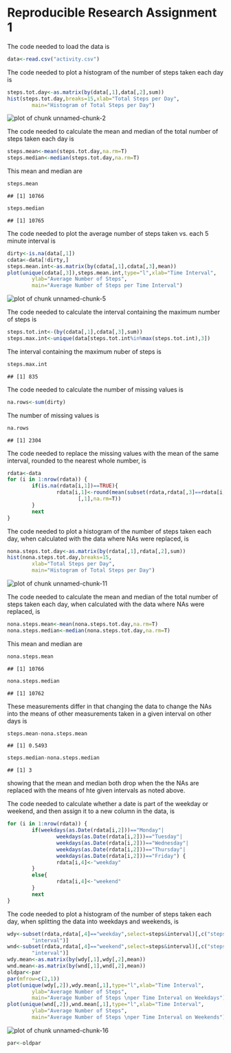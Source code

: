 Reproducible Research Assignment 1
==================================

The code needed to load the data is

```r
data<-read.csv("activity.csv")
```
The code needed to plot a histogram of the number of steps taken each day is

```r
steps.tot.day<-as.matrix(by(data[,1],data[,2],sum))
hist(steps.tot.day,breaks=15,xlab="Total Steps per Day",
        main="Histogram of Total Steps per Day")
```

![plot of chunk unnamed-chunk-2](figure/unnamed-chunk-2.png) 

The code needed to calculate the mean and median of the total number of steps taken each day is

```r
steps.mean<-mean(steps.tot.day,na.rm=T)
steps.median<-median(steps.tot.day,na.rm=T)
```
This mean and median are

```r
steps.mean
```

```
## [1] 10766
```

```r
steps.median
```

```
## [1] 10765
```
The code needed to plot the average number of steps taken vs. each 5 minute interval is

```r
dirty<-is.na(data[,1])
cdata<-data[!dirty,]
steps.mean.int<-as.matrix(by(cdata[,1],cdata[,3],mean))
plot(unique(cdata[,3]),steps.mean.int,type="l",xlab="Time Interval",
        ylab="Average Number of Steps",
        main="Average Number of Steps per Time Interval")
```

![plot of chunk unnamed-chunk-5](figure/unnamed-chunk-5.png) 

The code needed to calculate the interval containing the maximum number of steps is

```r
steps.tot.int<-(by(cdata[,1],cdata[,3],sum))
steps.max.int<-unique(data[steps.tot.int%in%max(steps.tot.int),3])
```
The interval containing the maximum nuber of steps is

```r
steps.max.int
```

```
## [1] 835
```
The code needed to calculate the number of missing values is

```r
na.rows<-sum(dirty)
```
The number of missing values is

```r
na.rows
```

```
## [1] 2304
```
The code needed to replace the missing values with the mean of the same interval, rounded to the nearest whole number, is

```r
rdata<-data
for (i in 1:nrow(rdata)) {
        if(is.na(rdata[i,1])==TRUE){
                rdata[i,1]<-round(mean(subset(rdata,rdata[,3]==rdata[i,3])
                       [,1],na.rm=T))
        }
        next
}
```
The code needed to plot a histogram of the number of steps taken each day, when calculated with the data where NAs were replaced, is

```r
nona.steps.tot.day<-as.matrix(by(rdata[,1],rdata[,2],sum))
hist(nona.steps.tot.day,breaks=15,
        xlab="Total Steps per Day",
        main="Histogram of Total Steps per Day")
```

![plot of chunk unnamed-chunk-11](figure/unnamed-chunk-11.png) 

The code needed to calculate the mean and median of the total number of steps taken each day, when calculated with the data where NAs were replaced, is

```r
nona.steps.mean<-mean(nona.steps.tot.day,na.rm=T)
nona.steps.median<-median(nona.steps.tot.day,na.rm=T)
```
This mean and median are

```r
nona.steps.mean
```

```
## [1] 10766
```

```r
nona.steps.median
```

```
## [1] 10762
```
These measurements differ in that changing the data to change the NAs into the means of other measurements taken in a given interval on other days is

```r
steps.mean-nona.steps.mean
```

```
## [1] 0.5493
```

```r
steps.median-nona.steps.median
```

```
## [1] 3
```
showing that the mean and median both drop when the the NAs are replaced with the means of hte given intervals as noted above.

The code needed to calculate whether a date is part of the weekday or weekend, and then assign it to a new column in the data, is

```r
for (i in 1:nrow(rdata)) {
        if(weekdays(as.Date(rdata[i,2]))=="Monday"|
                weekdays(as.Date(rdata[i,2]))=="Tuesday"|
                weekdays(as.Date(rdata[i,2]))=="Wednesday"|
                weekdays(as.Date(rdata[i,2]))=="Thursday"|
                weekdays(as.Date(rdata[i,2]))=="Friday") {
                rdata[i,4]<-"weekday"
        }
        else{
                rdata[i,4]<-"weekend"
        }
        next
}
```
The code needed to plot a histogram of the number of steps taken each day, when splitting the data into weekdays and weekends, is

```r
wdy<-subset(rdata,rdata[,4]=="weekday",select=steps&interval)[,c("steps",
        "interval")]
wnd<-subset(rdata,rdata[,4]=="weekend",select=steps&interval)[,c("steps",
        "interval")]
wdy.mean<-as.matrix(by(wdy[,1],wdy[,2],mean))
wnd.mean<-as.matrix(by(wnd[,1],wnd[,2],mean))
oldpar<-par
par(mfrow=c(2,1))
plot(unique(wdy[,2]),wdy.mean[,1],type="l",xlab="Time Interval",
        ylab="Average Number of Steps",
        main="Average Number of Steps \nper Time Interval on Weekdays")
plot(unique(wnd[,2]),wnd.mean[,1],type="l",xlab="Time Interval",
        ylab="Average Number of Steps",
        main="Average Number of Steps \nper Time Interval on Weekends")
```

![plot of chunk unnamed-chunk-16](figure/unnamed-chunk-16.png) 

```r
par<-oldpar
```
